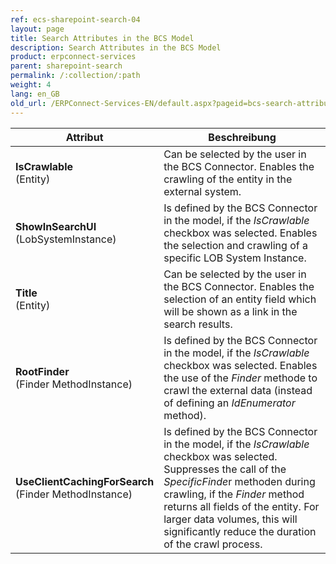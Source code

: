 ```yaml
---
ref: ecs-sharepoint-search-04
layout: page
title: Search Attributes in the BCS Model
description: Search Attributes in the BCS Model
product: erpconnect-services
parent: sharepoint-search
permalink: /:collection/:path
weight: 4 
lang: en_GB
old_url: /ERPConnect-Services-EN/default.aspx?pageid=bcs-search-attributes-in-the-bcs-model
---
```


| **Attribut**                                              | **Beschreibung**                                                                                                                                                                                                                                                                                                       |
|-----------------------------------------------------------|------------------------------------------------------------------------------------------------------------------------------------------------------------------------------------------------------------------------------------------------------------------------------------------------------------------------|
| **IsCrawlable**<br> (Entity)                              | Can be selected by the user in the BCS Connector. Enables the crawling of the entity in the external system.                                                                                                                                                                                                           |
| **ShowInSearchUI**<br>  (LobSystemInstance)               | Is defined by the BCS Connector in the model, if the  *IsCrawlable* checkbox was selected. Enables the selection and crawling of a specific LOB System Instance.                                                                                                                                                       |
| **Title**<br> (Entity)                                    | Can be selected by the user in the BCS Connector. Enables the selection of an entity field which will be shown as a link in the search results.                                                                                                                                                                        |
| **RootFinder**<br> (Finder MethodInstance)                | Is defined by the BCS Connector in the model, if the  *IsCrawlable* checkbox was selected. Enables the use of the  *Finder* methode to crawl the external data (instead of defining an  *IdEnumerator* method).                                                                                                        |
| **UseClientCachingForSearch**<br> (Finder MethodInstance) | Is defined by the BCS Connector in the model, if the  *IsCrawlable* checkbox was selected. Suppresses the call of the  *SpecificFinde*r methoden during crawling, if the  *Finder* method returns all fields of the entity. For larger data volumes, this will significantly reduce the duration of the crawl process. |